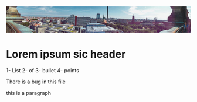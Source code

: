  ![banner](img/berlin.jpg)

 # Lorem ipsum sic header

1- List
2- of
3- bullet
4- points

<p> There <span>is a bug</span> in this file</p>
<p>this is a paragraph</p>